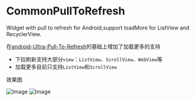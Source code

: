 # CommonPullToRefresh
Widget with pull to refresh for Android,support loadMore for ListView and RecyclerView.

在[android-Ultra-Pull-To-Refresh](https://github.com/liaohuqiu/android-Ultra-Pull-To-Refresh)的基础上增加了加载更多的支持
* 下拉刷新支持大部分`view`：`ListView`、`ScrollView`、`WebView`等
* 加载更多目前只支持`ListView`和`ScrollView`

 效果图
 
 ![Image](https://github.com/Chanven/CommonPullToRefresh/blob/master/raw/listview.gif) ![Image](https://github.com/Chanven/CommonPullToRefresh/blob/master/raw/recyclerview.gif)
